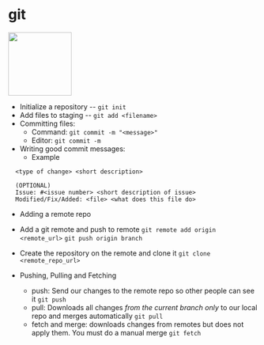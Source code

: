 # git

<img src="https://git-scm.com/images/logos/downloads/Git-Logo-2Color.png" width=128px>

- Initialize a repository -- `git init`
- Add files to staging -- `git add <filename>`
- Committing files:
  - Command: `git commit -m "<message>"`
  - Editor: `git commit -m`
- Writing good commit messages:
  - Example

```text
  <type of change> <short description>

  (OPTIONAL)
  Issue: #<issue number> <short description of issue>
  Modified/Fix/Added: <file> <what does this file do>
```

- Adding a remote repo

- Add a git remote and push to remote
  `git remote add origin <remote_url>`
  `git push origin branch`

- Create the repository on the remote and clone it
  `git clone <remote_repo_url>`

- Pushing, Pulling and Fetching
  - push: Send our changes to the remote repo so other people can see it
    `git push`
  - pull: Downloads all changes _from the current branch only_ to our local repo and merges automatically
    `git pull`
  - fetch and merge: downloads changes from remotes but does not apply them. You must do a manual merge
    `git fetch`
